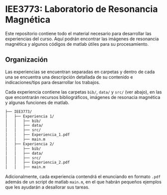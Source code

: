 # IEE3773: Laboratorio de Resonancia Magnética
Este repositorio contiene todo el material necesario para desarrollar las experiencias del curso. Aquí podrán encontrar las imágenes de resonancia magnética y algunos códigos de matlab útiles para su procesamiento.

## Organización
Las experiencias se encuentran separadas en carpetas y dentro de cada una se encuentra una descripción detallada de su contenido e indicaciones/tips para desarrollar los trabajos.

Cada experiencia contiene las carpetas ```bib/```, ```data/``` y ```src/``` (ver abajo), en las que encontrarán recursos bibliográficos, imágenes de resonacia magnética y algunas funciones de matlab.
```bash
├── IEE3773/
│   ├── Experiencia 1/
│   │   ├── bib/
│   │   ├── data/
│   │   ├── src/
│   │   ├── Experiencia_1.pdf
│   │   ├── main.m
│   ├── Experiencia 2/
│   │   ├── bib/
│   │   ├── data/
│   │   ├── src/
│   │   ├── Experiencia_2.pdf
│   │   ├── main.m
```
Adicionalmente, cada experiencia contendrá el enunciando en formato ```.pdf``` además de un script de matlab ```main.m```, en el que habrán pequeños ejemplos que les ayudarán a desallorar sus tareas.
